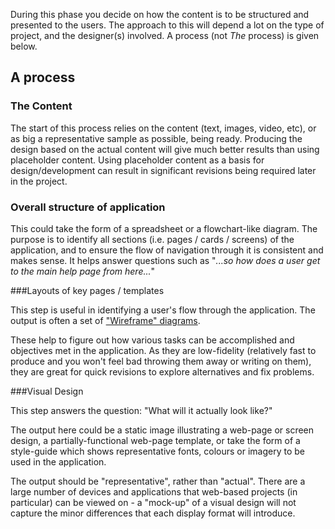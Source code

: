 During this phase you decide on how the content is to be structured and presented to the users. The approach to this will depend a lot on the type of project, and the designer(s) involved. A process (not *The* process) is given below.

## A process

### The Content

The start of this process relies on the content (text, images, video, etc), or as big a representative sample as possible, being ready. Producing the design based on the actual content will give much better results than using placeholder content. Using placeholder content as a basis for design/development can result in significant revisions being required later in the project.

### Overall structure of application 

This could take the form of a spreadsheet or a flowchart-like diagram. The purpose is to identify all sections (i.e. pages / cards / screens) of the application, and to ensure the flow of navigation through it is consistent and makes sense. It helps answer questions such as "_...so how does a user get to the main help page from here..._"


###Layouts of key pages / templates
   
This step is useful in identifying a user's flow through the application. The output is often a set of ["Wireframe" diagrams](https://en.wikipedia.org/wiki/Website_wireframe). 

These help to figure out how various tasks can be accomplished and objectives met in the application. As they are low-fidelity (relatively fast to produce and you won't feel bad throwing them away or writing on them), they are great for quick revisions to explore alternatives and fix problems. 


###Visual Design 

This step answers the question: "What will it actually look like?"
        
The output here could be a static image illustrating a web-page or screen design, a partially-functional web-page template, or take the form of a style-guide which shows representative fonts, colours or imagery to be used in the application.

The output should be "representative", rather than "actual". There are a large number of devices and applications that web-based projects (in particular) can be viewed on - a "mock-up" of a visual design will not capture the minor differences that each display format will introduce.
